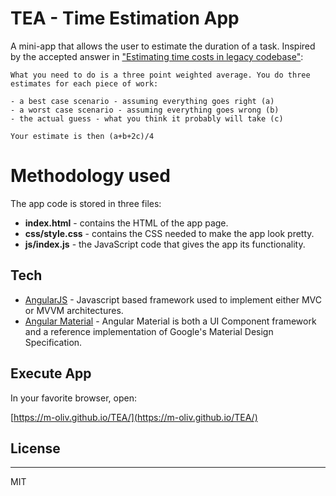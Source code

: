 # TEA - Time Estimation App

A mini-app that allows the user to estimate the duration of a task.
Inspired by the accepted answer in ["Estimating time costs in legacy codebase"](https://softwareengineering.stackexchange.com/questions/342141/estimating-time-costs-in-legacy-codebase):
```
What you need to do is a three point weighted average. You do three estimates for each piece of work:

- a best case scenario - assuming everything goes right (a)
- a worst case scenario - assuming everything goes wrong (b)
- the actual guess - what you think it probably will take (c)

Your estimate is then (a+b+2c)/4
````

# Methodology used
The app code is stored in three files:

  - **index.html** - contains the HTML of the app page.
  - **css/style.css** - contains the CSS needed to make the app look pretty.
  - **js/index.js** - the JavaScript code that gives the app its functionality.
  
## Tech
* [AngularJS] - Javascript based framework used to implement either MVC or MVVM architectures.
* [Angular Material] - Angular Material is both a UI Component framework and a reference implementation of Google's Material Design Specification.

## Execute App

In your favorite browser, open:

[https://m-oliv.github.io/TEA/](https://m-oliv.github.io/TEA/)

## License
----
MIT

[//]: # (These are reference links used in the body of this note and get stripped out when the markdown processor does its job. There is no need to format nicely because it shouldn't be seen. Thanks SO - http://stackoverflow.com/questions/4823468/store-comments-in-markdown-syntax)


   
   [git-repo-url]: <https://github.com/m-oliv/TEA.git>
   [AngularJS]: <https://angularjs.org/>
   [Angular Material]: <https://material.angularjs.org/latest/>
